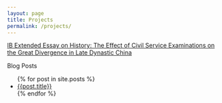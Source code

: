 ```yaml
---
layout: page
title: Projects
permalink: /projects/
---
```



[IB Extended Essay on History: The Effect of Civil Service Examinations on the Great Divergence in Late Dynastic China](http://shamikh.me/ee.pdf)

Blog Posts
<ul>
  {% for post in site.posts %}
    <li>
      <a href="{{site.baseurl}}{{ post.url }}">{{post.title}}</a>
    </li>
  {% endfor %}
</ul>
